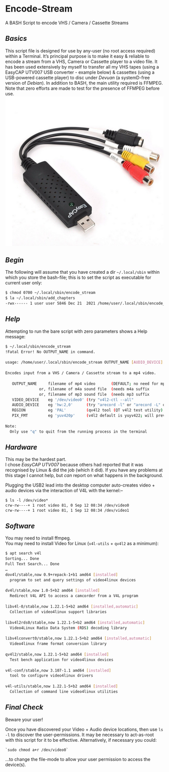 # Encode-Stream
A BASH Script to encode VHS / Camera / Cassette Streams

## *Basics*
This script file is designed for use by any-user (no root access required) within a Terminal. It’s principal purpose is to make it easy & reliable to encode a stream from a VHS, Camera or Cassette player to a video file. It has been used extensively by myself to transfer all my VHS tapes (using a EasyCAP UTV007 USB converter - example below) & cassettes (using a USB-powered cassette player) to disc under *Devuan* (a systemD-free version of *Debian*). In addition to BASH, the main utility required is FFMPEG. Note that zero efforts are made to test for the presence of FFMPEG before use.
![EasyCAP UTV007 USB](Images/easycap.png)

## *Begin*
The following will assume that you have created a dir `~/.local/sbin` within which you store the bash-file; this is to set the script as executable for current user only:

```bash
$ chmod 0700 ~/.local/sbin/encode_stream
$ la ~/.local/sbin/add_chapters
-rwx------ 1 user user 5846 Dec 21  2021 /home/user/.local/sbin/encode_stream
```
## *Help*
Attempting to run the bare script with zero parameters shows a Help message:

```bash
$ ~/.local/sbin/encode_stream
!Fatal Error! No OUTPUT_NAME in command.

usage: /home/user/.local/sbin/encode_stream OUTPUT_NAME [AUDIO_DEVICE] [VIDEO_DEVICE] [REGION] [PIX_FMT]

Encodes input from a VHS / Camera / Cassette stream to a mp4 video.

   OUTPUT_NAME     filename of mp4 video       (DEFAULT; no need for mp4 suffix                   )
               or, filename of m4a sound file  (needs m4a suffix                                  )
               or, filename of mp3 sound file  (needs mp3 suffix                                  )
   VIDEO_DEVICE    eg '/dev/video0' (try "v4l2-ctl --all"                                         )
   AUDIO_DEVICE    eg 'hw:2,0'      (try "arecord -l" or "arecord -L" or "cat /proc/asound/cards" )
   REGION          eg 'PAL'         (qv4l2 tool (QT v4l2 test utility) will help test for Region  )
   PIX_FMT         eg 'yuv420p'     (v4l2 default is yuyv422; will prevent display on some devices)

Note:
  Only use "q" to quit from the running process in the terminal
```
## *Hardware*
This may be the hardest part.    
I chose *EasyCAP UTV007* because others had reported that it was recognised by Linux & did the job (which it did). If you have any problems at this stage I cannot help, but *can* report on what happens in the background.

Plugging the USB2 lead into the desktop computer auto-creates video + audio devices via the interaction of V4L with the kernel:–
```
$ ls -l /dev/video*
crw-rw----+ 1 root video 81, 0 Sep 12 08:34 /dev/video0
crw-rw----+ 1 root video 81, 1 Sep 12 08:34 /dev/video1
```

## *Software*
You may need to install ffmpeg.    
You may need to install Video for Linux (`v4l-utils` + `qv4l2` as a minimum):
```bash
$ apt search v4l
Sorting... Done
Full Text Search... Done
…
dov4l/stable,now 0.9+repack-1+b1 amd64 [installed]
  program to set and query settings of video4linux devices

dv4l/stable,now 1.0-5+b2 amd64 [installed]
  Redirect V4L API to access a camcorder from a V4L program

libv4l-0/stable,now 1.22.1-5+b2 amd64 [installed,automatic]
  Collection of video4linux support libraries

libv4l2rds0/stable,now 1.22.1-5+b2 amd64 [installed,automatic]
  Video4Linux Radio Data System (RDS) decoding library

libv4lconvert0/stable,now 1.22.1-5+b2 amd64 [installed,automatic]
  Video4linux frame format conversion library

qv4l2/stable,now 1.22.1-5+b2 amd64 [installed]
  Test bench application for video4linux devices

v4l-conf/stable,now 3.107-1.1 amd64 [installed]
  tool to configure video4linux drivers

v4l-utils/stable,now 1.22.1-5+b2 amd64 [installed]
  Collection of command line video4linux utilities
```

## *Final Check*
Beware your user!

Once you have discovered your Video + Audio device locations, then use `ls -l` to discover the user-permissions. It may be necessary to act-as-root with this script for it to be effective. Alternatively, if necessary you could:

    `sudo chmod a+r /dev/video0`

...to change the file-mode to allow your user permission to access the device(s).

